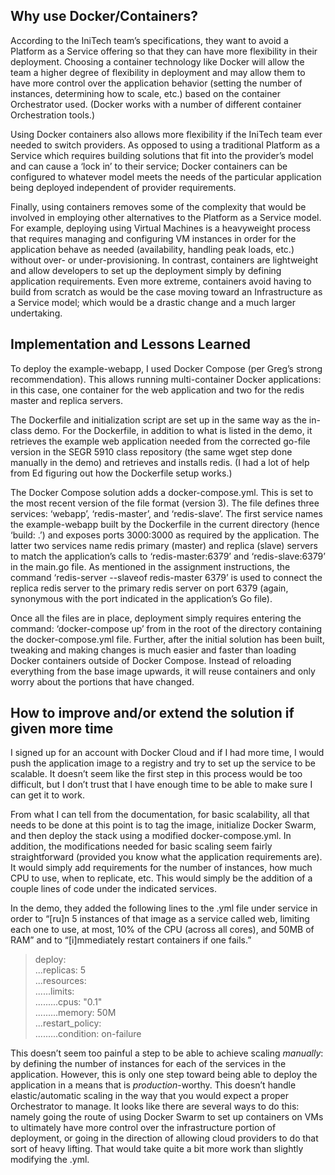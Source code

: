Why use Docker/Containers?
--------------------------

According to the IniTech team’s specifications, they want to avoid a Platform as a Service offering so that they can have more flexibility in their deployment. Choosing a container technology like Docker will allow the team a higher degree of flexibility in deployment and may allow them to have more control over the application behavior (setting the number of instances, determining how to scale, etc.) based on the container Orchestrator used. (Docker works with a number of different container Orchestration tools.) 

Using Docker containers also allows more flexibility if the IniTech team ever needed to switch providers. As opposed to using a traditional Platform as a Service which requires building solutions that fit into the provider’s model and can cause a ‘lock in’ to their service; Docker containers can be configured to whatever model meets the needs of the particular application being deployed independent of provider requirements. 

Finally, using containers removes some of the complexity that would be involved in employing other alternatives to the Platform as a Service model. For example, deploying using Virtual Machines is a heavyweight process that requires managing and configuring VM instances in order for the application behave as needed (availability, handling peak loads, etc.) without over- or under-provisioning. In contrast, containers are lightweight and allow developers to set up the deployment simply by defining application requirements. Even more extreme, containers avoid having to build from scratch as would be the case moving toward an Infrastructure as a Service model; which would be a drastic change and a much larger undertaking.


Implementation and Lessons Learned
----------------------------------

To deploy the example-webapp, I used Docker Compose (per Greg’s strong recommendation). This allows running multi-container Docker applications: in this case, one container for the web application and two for the redis master and replica servers.

The Dockerfile and initialization script are set up in the same way as the in-class demo. For the Dockerfile, in addition to what is listed in the demo, it retrieves the example web application needed from the corrected go-file version in the SEGR 5910 class repository (the same wget step done manually in the demo) and retrieves and installs redis. (I had a lot of help from Ed figuring out how the Dockerfile setup works.)

The Docker Compose solution adds a docker-compose.yml. This is set to the most recent version of the file format (version 3). The file defines three services: ‘webapp’, ‘redis-master’, and ‘redis-slave’. The first service names the example-webapp built by the Dockerfile in the current directory (hence ‘build: .’) and exposes ports 3000:3000 as required by the application. The latter two services name redis primary (master) and replica (slave) servers to match the application’s calls to ‘redis-master:6379’ and ‘redis-slave:6379’ in the main.go file. As mentioned in the assignment instructions, the command ‘redis-server --slaveof redis-master 6379’ is used to connect the replica redis server to the primary redis server on port 6379 (again, synonymous with the port indicated in the application’s Go file).

Once all the files are in place, deployment simply requires entering the command: ‘docker-compose up’ from in the root of the directory containing the docker-compose.yml file. Further, after the initial solution has been built, tweaking and making changes is much easier and faster than loading Docker containers outside of Docker Compose. Instead of reloading everything from the base image upwards, it will reuse containers and only worry about the portions that have changed.


How to improve and/or extend the solution if given more time
------------------------------------------------------------

I signed up for an account with Docker Cloud and if I had more time, I would push the application image to a registry and try to set up the service to be scalable. It doesn’t seem like the first step in this process would be too difficult, but I don’t trust that I have enough time to be able to make sure I can get it to work.

From what I can tell from the documentation, for basic scalability, all that needs to be done at this point is to tag the image, initialize Docker Swarm, and then deploy the stack using a modified docker-compose.yml. In addition, the modifications needed for basic scaling seem fairly straightforward (provided you know what the application requirements are). It would simply add requirements for the number of instances, how much CPU to use, when to replicate, etc. This would simply be the addition of a couple lines of code under the indicated services. 

In the demo, they added the following lines to the .yml file under service in order to “[ru]n 5 instances of that image as a service called web, limiting each one to use, at most, 10% of the CPU (across all cores), and 50MB of RAM” and to “[i]mmediately restart containers if one fails.”

> deploy:  
> ...replicas: 5  
> ...resources:  
> ......limits:  
> .........cpus: "0.1"  
> .........memory: 50M  
> ...restart_policy:  
> .........condition: on-failure  

This doesn’t seem too painful a step to be able to achieve scaling *manually*: by defining the number of instances for each of the services in the application. However, this is only one step toward being able to deploy the application in a means that is *production*-worthy. This doesn’t handle elastic/automatic scaling in the way that you would expect a proper Orchestrator to manage. It looks like there are several ways to do this: namely going the route of using Docker Swarm to set up containers on VMs to ultimately have more control over the infrastructure portion of deployment, or going in the direction of allowing cloud providers to do that sort of heavy lifting. That would take quite a bit more work than slightly modifying the .yml.
